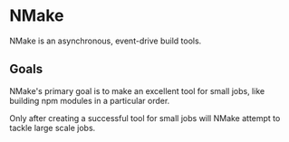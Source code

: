 # NMake

NMake is an asynchronous, event-drive build tools.

## Goals

NMake's primary goal is to make an excellent tool for small jobs,
like building npm modules in a particular order.

Only after creating a successful tool for small jobs will NMake
attempt to tackle large scale jobs.

